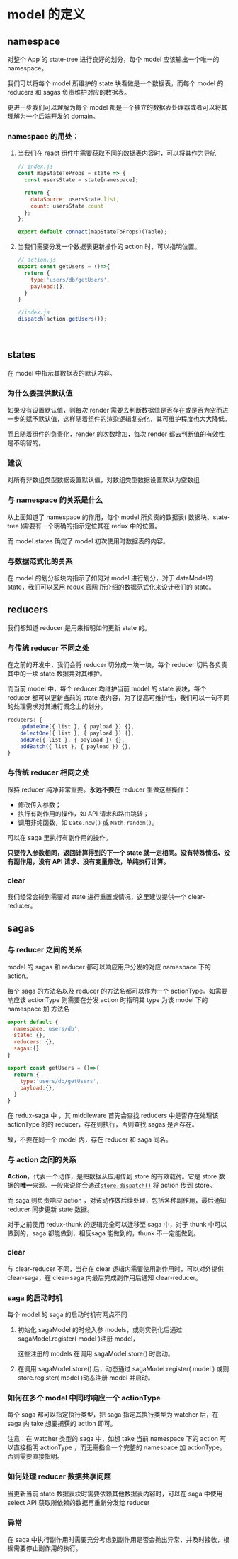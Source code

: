 # model 的定义

## namespace

对整个 App 的 state-tree 进行良好的划分，每个 model 应该输出一个唯一的 namespace。

我们可以将每个 model 所维护的 state 块看做是一个数据表，而每个 model 的 reducers 和 sagas 负责维护对应的数据表。

更进一步我们可以理解为每个 model 都是一个独立的数据表处理器或者可以将其理解为一个后端开发的 domain。

### namespace 的用处：

1. 当我们在 react 组件中需要获取不同的数据表内容时，可以将其作为导航

   ```javascript
   // index.js
   const mapStateToProps = state => {
     const usersState = state[namespace];

     return {
       dataSource: usersState.list,
       count: usersState.count
     };
   };

   export default connect(mapStateToProps)(Table);
   ```

2. 当我们需要分发一个数据表更新操作的 action 时，可以指明位置。

   ```javascript
   // action.js
   export const getUsers = ()=>{
     return {
       type:'users/db/getUsers',
       payload:{},
     }
   }

   //index.js
   dispatch(action.getUsers());
   ```

   ​

## states

在 model 中指示其数据表的默认内容。

### 为什么要提供默认值

如果没有设置默认值，则每次 render 需要去判断数据值是否存在或是否为空而进一步的赋予默认值，这样随着组件的渲染逻辑复杂化，其可维护程度也大大降低。

而且随着组件的负责化，render 的次数增加，每次 render 都去判断值的有效性是不明智的。

### 建议

对所有非数组类型数据设置默认值，对数组类型数据设置默认为空数组

### 与 namespace 的关系是什么

从上面知道了 namespace 的作用，每个 model 所负责的数据表( 数据块、state-tree )需要有一个明确的指示定位其在 redux 中的位置。

而 model.states 确定了 model 初次使用时数据表的内容。

### 与数据范式化的关系

在 model 的划分板块内指示了如何对 model 进行划分，对于 dataModel的 state，我们可以采用 [redux 官网](http://cn.redux.js.org/docs/recipes/reducers/NormalizingStateShape.html) 所介绍的数据范式化来设计我们的 state。

## reducers

 我们都知道 reducer 是用来指明如何更新 state 的。

### 与传统 reducer 不同之处

在之前的开发中，我们会将 reducer 切分成一块一块，每个 reducer 切片各负责其中的一块 state 数据并对其维护。

而当前 model 中，每个 reducer 均维护当前 model 的 state 表块，每个 reducer 都可以更新当前的 state 表内容，为了提高可维护性，我们可以一句不同的处理需求对其进行慨念上的划分。

```javascript
reducers: {
    updateOne({ list }, { payload }) {},
    delectOne({ list }, { payload }) {},
    addOne({ list }, { payload }) {},
    addBatch({ list }, { payload }) {},
}
```

### 与传统 reducer 相同之处

保持 reducer 纯净非常重要。**永远不要**在 reducer 里做这些操作：

- 修改传入参数；
- 执行有副作用的操作，如 API 请求和路由跳转；
- 调用非纯函数，如 `Date.now()` 或 `Math.random()`。

可以在 saga 里执行有副作用的操作。

**只要传入参数相同，返回计算得到的下一个 state 就一定相同。没有特殊情况、没有副作用，没有 API 请求、没有变量修改，单纯执行计算。**

### clear

我们经常会碰到需要对 state 进行重置或情况，这里建议提供一个 clear-reducer。



## sagas

### 与 reducer 之间的关系

model 的 sagas 和 reducer 都可以响应用户分发的对应 namespace 下的 action。 

每个 saga 的方法名以及 reducer 的方法名都可以作为一个 actionType。如需要响应该 actionType 则需要在分发 action 时指明其 type 为该 model 下的 namespace 加 方法名

```javascript
export default {
  namespace:'users/db',
  state: {},
  reducers: {},
  sagas:{}
}

export const getUsers = ()=>{
  return {
    type:'users/db/getUsers',
    payload:{},
  }
}
```

在 redux-saga 中 ，其 middleware 首先会查找 reducers 中是否存在处理该 actionType 的的 reducer，存在则执行，否则查找 sagas 是否存在。

故，不要在同一个 model 内，存在 reducer 和 saga 同名。

### 与 action 之间的关系

**Action**，代表一个动作，是把数据从应用传到 store 的有效载荷。它是 store 数据的**唯一**来源。一般来说你会通过[`store.dispatch()`](http://cn.redux.js.org/docs/api/Store.html#dispatch) 将 action 传到 store。

而 saga 则负责响应 action ，对该动作做后续处理，包括各种副作用，最后通知 reducer 同步更新 state 数据。

对于之前使用 redux-thunk 的逻辑完全可以迁移至 saga 中，对于 thunk 中可以做到的，saga 都能做到，相反saga 能做到的，thunk 不一定能做到。

### clear

与 clear-reducer 不同，当存在 clear 逻辑内需要使用副作用时，可以对外提供 clear-saga，在 clear-saga 内最后完成副作用后通知 clear-reducer。

### saga 的启动时机

每个 model 的 saga 的启动时机有两点不同

1. 初始化 sagaModel 的时候入参 models，或则实例化后通过 sagaModel.register( model )注册 model，

   这些注册的 models 在调用 sagaModel.store() 时启动。

2. 在调用 sagaModel.store() 后，动态通过 sagaModel.register( model ) 或则 store.register( model )动态注册 model 并启动。

### 如何在多个 model 中同时响应一个 actionType

每个 saga 都可以指定执行类型，把 saga 指定其执行类型为 watcher 后，在 saga 内 take 想要捕获的 action 即可。

注意：在 watcher 类型的 saga 中，如想 take 当前 namespace 下的 action 可以直接指明 actionType ，而无需指全一个完整的 namespace 加 actionType。否则需要直接指明。

### 如何处理 reducer 数据共享问题

当更新当前 state 数据表块时需要依赖其他数据表内容时，可以在 saga 中使用 select API 获取所依赖的数据再重新分发给 reducer

### 异常

在 saga 中执行副作用时需要充分考虑到副作用是否会抛出异常，并及时接收，根据需要停止副作用的执行。